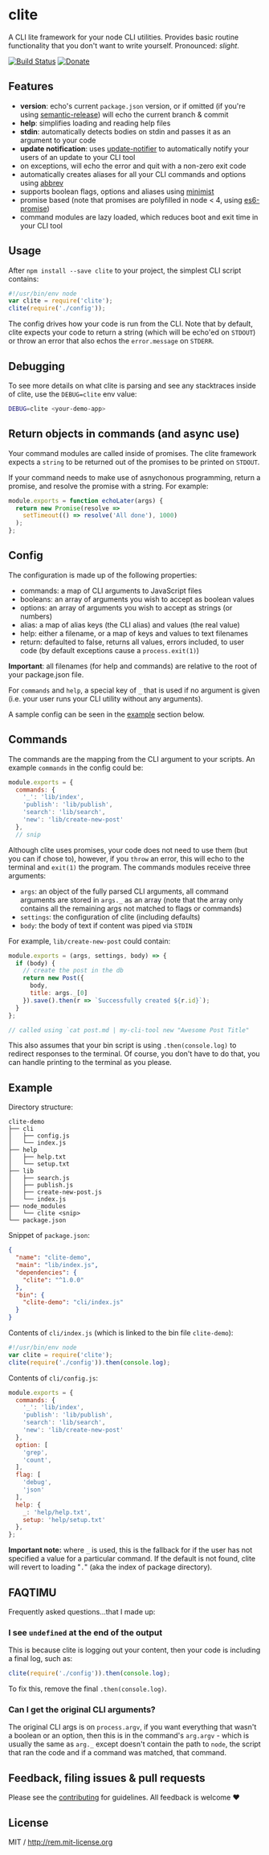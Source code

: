 # clite

A CLI lite framework for your node CLI utilities. Provides basic routine functionality that you don't want to write yourself. Pronounced: *slight*.

[![Build Status](https://travis-ci.org/remy/clite.svg)](https://travis-ci.org/remy/clite) [![Donate](https://img.shields.io/badge/support-%20%E2%9D%A4%20-56c838.svg)](https://www.paypal.me/rem)

## Features

- **version**: echo's current `package.json` version, or if omitted (if you're using [semantic-release](https://www.npmjs.com/semantic-release)) will echo the current branch & commit
- **help**: simplifies loading and reading help files
- **stdin**: automatically detects bodies on stdin and passes it as an argument to your code
- **update notification**: uses [update-notifier](https://www.npmjs.com/update-notifier) to automatically notify your users of an update to your CLI tool
- on exceptions, will echo the error and quit with a non-zero exit code
- automatically creates aliases for all your CLI commands and options using [abbrev](https://www.npmjs.com/package/abbrev)
- supports boolean flags, options and aliases using [minimist](https://www.npmjs.org/minimist)
- promise based (note that promises are polyfilled in node < 4, using [es6-promise](https://www.npmjs.com/es6-promise))
- command modules are lazy loaded, which reduces boot and exit time in your CLI tool

## Usage

After `npm install --save clite` to your project, the simplest CLI script contains:

```js
#!/usr/bin/env node
var clite = require('clite');
clite(require('./config'));
```

The config drives how your code is run from the CLI. Note that by default, clite expects your code to return a string (which will be echo'ed on `STDOUT`) or throw an error that also echos the `error.message` on `STDERR`.

## Debugging

To see more details on what clite is parsing and see any stacktraces inside of clite, use the `DEBUG=clite` env value:

```bash
DEBUG=clite <your-demo-app>
```

## Return objects in commands (and async use)

Your command modules are called inside of promises. The clite framework expects a `string` to be returned out of the promises to be printed on `STDOUT`.

If your command needs to make use of asnychonous programming, return a promise, and resolve the promise with a string. For example:

```js
module.exports = function echoLater(args) {
  return new Promise(resolve =>
    setTimeout(() => resolve('All done'), 1000)
  );
};
```

## Config

The configuration is made up of the following properties:

- commands: a map of CLI arguments to JavaScript files
- booleans: an array of arguments you wish to accept as boolean values
- options: an array of arguments you wish to accept as strings (or numbers)
- alias: a map of alias keys (the CLI alias) and values (the real value)
- help: either a filename, or a map of keys and values to text filenames
- return: defaulted to false, returns all values, errors included, to user code (by default exceptions cause a `process.exit(1)`)

**Important**: all filenames (for help and commands) are relative to the root of your package.json file.

For `commands` and `help`, a special key of `_` that is used if no argument is given (i.e. your user runs your CLI utility without any arguments).

A sample config can be seen in the [example](#example) section below.

## Commands

The commands are the mapping from the CLI argument to your scripts. An example `commands` in the config could be:

```js
module.exports = {
  commands: {
    '_': 'lib/index',
    'publish': 'lib/publish',
    'search': 'lib/search',
    'new': 'lib/create-new-post'
  },
  // snip
```

Although clite uses promises, your code does not need to use them (but you can if chose to), however, if you `throw` an error, this will echo to the terminal and `exit(1)` the program. The commands modules receive three arguments:

- `args`: an object of the fully parsed CLI arguments, all command arguments are stored in `args._` as an array (note that the array only contains all the remaining args not matched to flags or commands)
- `settings`: the configuration of clite (including defaults)
- `body`: the body of text if content was piped via `STDIN`

For example, `lib/create-new-post` could contain:

```js
module.exports = (args, settings, body) => {
  if (body) {
    // create the post in the db
    return new Post({
      body,
      title: args._[0]
    }).save().then(r => `Successfully created ${r.id}`);
  }
};

// called using `cat post.md | my-cli-tool new "Awesome Post Title"
```

This also assumes that your bin script is using `.then(console.log)` to redirect responses to the terminal. Of course, you don't have to do that, you can handle printing to the terminal as you please.

## Example

Directory structure:

```text
clite-demo
├── cli
│   ├── config.js
│   └── index.js
├── help
│   ├── help.txt
│   └── setup.txt
├── lib
│   ├── search.js
│   ├── publish.js
│   ├── create-new-post.js
│   └── index.js
├── node_modules
│   └── clite <snip>
└── package.json
```

Snippet of `package.json`:

```json
{
  "name": "clite-demo",
  "main": "lib/index.js",
  "dependencies": {
    "clite": "^1.0.0"
  },
  "bin": {
    "clite-demo": "cli/index.js"
  }
}
```

Contents of `cli/index.js` (which is linked to the bin file `clite-demo`):

```js
#!/usr/bin/env node
var clite = require('clite');
clite(require('./config')).then(console.log);
```

Contents of `cli/config.js`:

```js
module.exports = {
  commands: {
    '_': 'lib/index',
    'publish': 'lib/publish',
    'search': 'lib/search',
    'new': 'lib/create-new-post'
  },
  option: [
    'grep',
    'count',
  ],
  flag: [
    'debug',
    'json'
  ],
  help: {
    _: 'help/help.txt',
    setup: 'help/setup.txt'
  },
};
```

**Important note:** where `_` is used, this is the fallback for if the user has not specified a value for a particular command. If the default is not found, clite will revert to loading "`.`" (aka the index of package directory).

## FAQTIMU

Frequently asked questions...that I made up:

### I see `undefined` at the end of the output

This is because clite is logging out your content, then your code is including a final log, such as:

```js
clite(require('./config')).then(console.log);
```

To fix this, remove the final `.then(console.log)`.

### Can I get the original CLI arguments?

The original CLI args is on `process.argv`, if you want everything that wasn't a boolean or an option, then this is in the command's `arg.argv` - which is usually the same as `arg._` except doesn't contain the path to `node`, the script that ran the code and if a command was matched, that command.

## Feedback, filing issues & pull requests

Please see the [contributing](https://github.com/remy/clite/blob/master/.github/CONTRIBUTING.md) for guidelines. All feedback is welcome ❤

## License

MIT / http://rem.mit-license.org